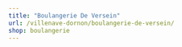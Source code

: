 ```yaml
---
title: "Boulangerie De Versein"
url: /villenave-dornon/boulangerie-de-versein/
shop: boulangerie
---
```

